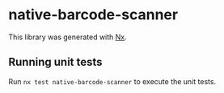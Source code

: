 # native-barcode-scanner

This library was generated with [Nx](https://nx.dev).

## Running unit tests

Run `nx test native-barcode-scanner` to execute the unit tests.
